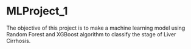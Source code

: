 # MLProject_1
The objective of this project is to make a machine learning model using Random Forest and XGBoost algorithm to classify the stage of Liver Cirrhosis. 
